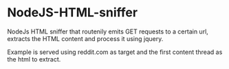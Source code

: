 # NodeJS-HTML-sniffer
NodeJs HTML sniffer that routenily emits GET requests to a certain url, extracts the HTML content and process it using jquery.

Example is served using reddit.com as target and the first content thread as the html to extract.
